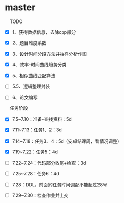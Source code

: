 # master

    TODO
- [x] 1、获得数据信息，去除cpp部分
- [x] 2、题目难度系数
- [x] 3、设计时间分段方法并抽样分析作图
- [x] 4、效率-时间曲线趋势分类
- [x] 5、相似曲线匹配算法
- [ ] 5.5、逻辑整理封装
- [ ] 6、论文编写


    任务阶段
- [x] 7.5~7.10：准备-查找资料：5d
- [x] 7.11~7.13：任务1、2：3d
- [x] 7.14~7.18：任务3、4：5d（安卓结课周，看情况调整）
- [x] 7.19~7.22：任务5：4d
- [ ] 7.22~7.24：代码部分收尾+检查：3d
- [ ] 7.25~7.28：任务6：4d
- [ ] 7.28：DDL，前面的任务时间调配不能超过28号
- [ ] 7.29~7.30：检查作业并上交


